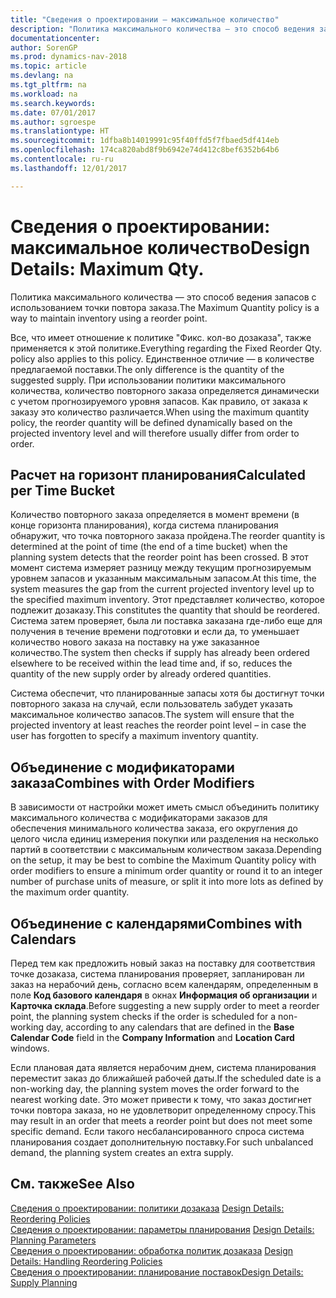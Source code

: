 ```yaml
---
title: "Сведения о проектировании — максимальное количество"
description: "Политика максимального количества — это способ ведения запасов с использованием точки повтора заказа."
documentationcenter: 
author: SorenGP
ms.prod: dynamics-nav-2018
ms.topic: article
ms.devlang: na
ms.tgt_pltfrm: na
ms.workload: na
ms.search.keywords: 
ms.date: 07/01/2017
ms.author: sgroespe
ms.translationtype: HT
ms.sourcegitcommit: 1dfba8b14019991c95f40ffd5f7fbaed5df414eb
ms.openlocfilehash: 174ca820abd8f9b6942e74d412c8bef6352b64b6
ms.contentlocale: ru-ru
ms.lasthandoff: 12/01/2017

---
```

# <a name="design-details-maximum-qty"></a><span data-ttu-id="b6a52-103">Сведения о проектировании: максимальное количество</span><span class="sxs-lookup"><span data-stu-id="b6a52-103">Design Details: Maximum Qty.</span></span>
<span data-ttu-id="b6a52-104">Политика максимального количества — это способ ведения запасов с использованием точки повтора заказа.</span><span class="sxs-lookup"><span data-stu-id="b6a52-104">The Maximum Quantity policy is a way to maintain inventory using a reorder point.</span></span>  
  
 <span data-ttu-id="b6a52-105">Все, что имеет отношение к политике "Фикс. кол-во дозаказа", также применяется к этой политике.</span><span class="sxs-lookup"><span data-stu-id="b6a52-105">Everything regarding the Fixed Reorder Qty. policy also applies to this policy.</span></span> <span data-ttu-id="b6a52-106">Единственное отличие — в количестве предлагаемой поставки.</span><span class="sxs-lookup"><span data-stu-id="b6a52-106">The only difference is the quantity of the suggested supply.</span></span> <span data-ttu-id="b6a52-107">При использовании политики максимального количества, количество повторного заказа определяется динамически с учетом прогнозируемого уровня запасов. Как правило, от заказа к заказу это количество различается.</span><span class="sxs-lookup"><span data-stu-id="b6a52-107">When using the maximum quantity policy, the reorder quantity will be defined dynamically based on the projected inventory level and will therefore usually differ from order to order.</span></span>  
  
## <a name="calculated-per-time-bucket"></a><span data-ttu-id="b6a52-108">Расчет на горизонт планирования</span><span class="sxs-lookup"><span data-stu-id="b6a52-108">Calculated per Time Bucket</span></span>  
 <span data-ttu-id="b6a52-109">Количество повторного заказа определяется в момент времени (в конце горизонта планирования), когда система планирования обнаружит, что точка повторного заказа пройдена.</span><span class="sxs-lookup"><span data-stu-id="b6a52-109">The reorder quantity is determined at the point of time (the end of a time bucket) when the planning system detects that the reorder point has been crossed.</span></span> <span data-ttu-id="b6a52-110">В этот момент система измеряет разницу между текущим прогнозируемым уровнем запасов и указанным максимальным запасом.</span><span class="sxs-lookup"><span data-stu-id="b6a52-110">At this time, the system measures the gap from the current projected inventory level up to the specified maximum inventory.</span></span> <span data-ttu-id="b6a52-111">Этот представляет количество, которое подлежит дозаказу.</span><span class="sxs-lookup"><span data-stu-id="b6a52-111">This constitutes the quantity that should be reordered.</span></span> <span data-ttu-id="b6a52-112">Система затем проверяет, была ли поставка заказана где-либо еще для получения в течение времени подготовки и если да, то уменьшает количество нового заказа на поставку на уже заказанное количество.</span><span class="sxs-lookup"><span data-stu-id="b6a52-112">The system then checks if supply has already been ordered elsewhere to be received within the lead time and, if so, reduces the quantity of the new supply order by already ordered quantities.</span></span>  
  
 <span data-ttu-id="b6a52-113">Система обеспечит, что планированные запасы хотя бы достигнут точки повторного заказа на случай, если пользователь забудет указать максимальное количество запасов.</span><span class="sxs-lookup"><span data-stu-id="b6a52-113">The system will ensure that the projected inventory at least reaches the reorder point level – in case the user has forgotten to specify a maximum inventory quantity.</span></span>  
  
## <a name="combines-with-order-modifiers"></a><span data-ttu-id="b6a52-114">Объединение с модификаторами заказа</span><span class="sxs-lookup"><span data-stu-id="b6a52-114">Combines with Order Modifiers</span></span>  
 <span data-ttu-id="b6a52-115">В зависимости от настройки может иметь смысл объединить политику максимального количества с модификаторами заказов для обеспечения минимального количества заказа, его округления до целого числа единиц измерения покупки или разделения на несколько партий в соответствии с максимальным количеством заказа.</span><span class="sxs-lookup"><span data-stu-id="b6a52-115">Depending on the setup, it may be best to combine the Maximum Quantity policy with order modifiers to ensure a minimum order quantity or round it to an integer number of purchase units of measure, or split it into more lots as defined by the maximum order quantity.</span></span>  
  
## <a name="combines-with-calendars"></a><span data-ttu-id="b6a52-116">Объединение с календарями</span><span class="sxs-lookup"><span data-stu-id="b6a52-116">Combines with Calendars</span></span>  
 <span data-ttu-id="b6a52-117">Перед тем как предложить новый заказ на поставку для соответствия точке дозаказа, система планирования проверяет, запланирован ли заказ на нерабочий день, согласно всем календарям, определенным в поле **Код базового календаря** в окнах **Информация об организации** и **Карточка склада**.</span><span class="sxs-lookup"><span data-stu-id="b6a52-117">Before suggesting a new supply order to meet a reorder point, the planning system checks if the order is scheduled for a non-working day, according to any calendars that are  defined in the **Base Calendar Code** field in the **Company Information** and **Location Card** windows.</span></span>  
  
 <span data-ttu-id="b6a52-118">Если плановая дата является нерабочим днем, система планирования переместит заказ до ближайшей рабочей даты.</span><span class="sxs-lookup"><span data-stu-id="b6a52-118">If the scheduled date is a non-working day, the planning system moves the order forward to the nearest working date.</span></span> <span data-ttu-id="b6a52-119">Это может привести к тому, что заказ достигнет точки повтора заказа, но не удовлетворит определенному спросу.</span><span class="sxs-lookup"><span data-stu-id="b6a52-119">This may result in an order that meets a reorder point but does not meet some specific demand.</span></span> <span data-ttu-id="b6a52-120">Если такого несбалансированного спроса система планирования создает дополнительную поставку.</span><span class="sxs-lookup"><span data-stu-id="b6a52-120">For such unbalanced demand, the planning system creates an extra supply.</span></span>  
  
## <a name="see-also"></a><span data-ttu-id="b6a52-121">См. также</span><span class="sxs-lookup"><span data-stu-id="b6a52-121">See Also</span></span>  
 <span data-ttu-id="b6a52-122">[Сведения о проектировании: политики дозаказа](design-details-reordering-policies.md) </span><span class="sxs-lookup"><span data-stu-id="b6a52-122">[Design Details: Reordering Policies](design-details-reordering-policies.md) </span></span>  
 <span data-ttu-id="b6a52-123">[Сведения о проектировании: параметры планирования](design-details-planning-parameters.md) </span><span class="sxs-lookup"><span data-stu-id="b6a52-123">[Design Details: Planning Parameters](design-details-planning-parameters.md) </span></span>  
 <span data-ttu-id="b6a52-124">[Сведения о проектировании: обработка политик дозаказа](design-details-handling-reordering-policies.md) </span><span class="sxs-lookup"><span data-stu-id="b6a52-124">[Design Details: Handling Reordering Policies](design-details-handling-reordering-policies.md) </span></span>  
 [<span data-ttu-id="b6a52-125">Сведения о проектировании: планирование поставок</span><span class="sxs-lookup"><span data-stu-id="b6a52-125">Design Details: Supply Planning</span></span>](design-details-supply-planning.md)
